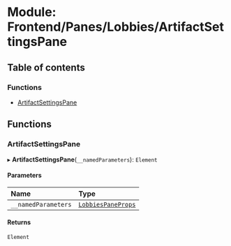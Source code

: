 # Module: Frontend/Panes/Lobbies/ArtifactSettingsPane

## Table of contents

### Functions

- [ArtifactSettingsPane](Frontend_Panes_Lobbies_ArtifactSettingsPane.md#artifactsettingspane)

## Functions

### ArtifactSettingsPane

▸ **ArtifactSettingsPane**(`__namedParameters`): `Element`

#### Parameters

| Name                | Type                                                                                        |
| :------------------ | :------------------------------------------------------------------------------------------ |
| `__namedParameters` | [`LobbiesPaneProps`](../interfaces/Frontend_Panes_Lobbies_LobbiesUtils.LobbiesPaneProps.md) |

#### Returns

`Element`
